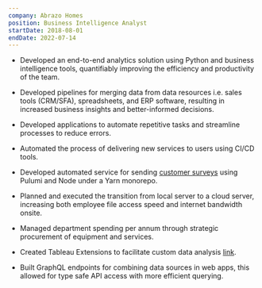 ```yaml
---
company: Abrazo Homes
position: Business Intelligence Analyst
startDate: 2018-08-01
endDate: 2022-07-14
---
```


- Developed an end-to-end analytics solution using Python and business intelligence tools, quantifiably improving the efficiency and productivity of the team.

- Developed pipelines for merging data from data resources i.e. sales tools (CRM/SFA), spreadsheets, and ERP software, resulting in increased business insights and better-informed decisions.

- Developed applications to automate repetitive tasks and streamline processes to reduce errors.

- Automated the process of delivering new services to users using CI/CD tools.

- Developed automated service for sending [customer surveys](/projects/customer-surveys/) using Pulumi and Node under a Yarn monorepo.

<!-- - Increased house closings by at least 10% every year through automation and reporting. -->

- Planned and executed the transition from local server to a cloud server, increasing both employee file access speed and internet bandwidth onsite.

- Managed department spending per annum through strategic procurement of equipment and services.

- Created Tableau Extensions to facilitate custom data analysis [link](/projects/tableau-extensions/).

- Built GraphQL endpoints for combining data sources in web apps, this allowed for type safe API access with more efficient querying.
